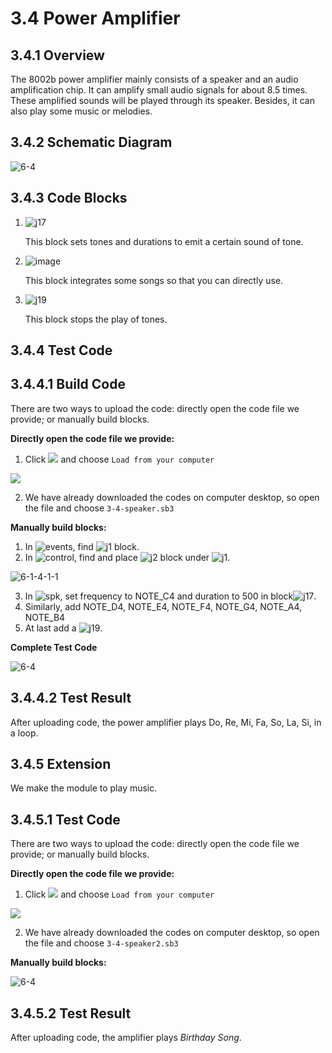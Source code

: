 # 3.4 Power Amplifier

## 3.4.1 Overview

The 8002b power amplifier mainly consists of a speaker and an audio amplification chip. It can amplify small audio signals for about 8.5 times. These amplified sounds will be played through its speaker. Besides, it can also play some music or melodies. 

##  3.4.2 Schematic Diagram

![6-4](./media/6-4-2.png)

## 3.4.3 Code Blocks

1. ![j17](./media/j17.png) 

   This block sets tones and durations to emit a certain sound of tone.

2. ![image](./media/j18.png) 

   This block integrates some songs so that you can directly use.

3. ![j19](./media/j19.png) 

   This block stops the play of tones.

## 3.4.4 Test Code

## 3.4.4.1 Build Code

There are two ways to upload the code: directly open the code file we provide; or manually build blocks.

**Directly open the code file we provide:**

1. Click ![](./media/j68.png) and choose `Load from your computer`

![](./media/j67.png)

2. We have already downloaded the codes on computer desktop, so open the file and choose `3-4-speaker.sb3`

**Manually build blocks:**

1. In ![events](./media/events.png), find ![j1](./media/j1.png) block.
2. In ![control](./media/control.png), find and place ![j2](./media/j2.png) block under ![j1](./media/j1.png).

![6-1-4-1-1](./media/6-1-4-1-1.png)

3. In ![spk](./media/spk.png), set frequency to NOTE_C4 and duration to 500 in block![j17](./media/j17.png).
4. Similarly, add NOTE_D4, NOTE_E4, NOTE_F4, NOTE_G4, NOTE_A4, NOTE_B4
5. At last add a ![j19](./media/j19.png).

**Complete Test Code**

![6-4](./media/6-4-4-1-1.png)

## 3.4.4.2 Test Result

After uploading code, the power amplifier plays Do, Re, Mi, Fa, So, La, Si, in a loop.

##  3.4.5 Extension

We make the module to play music.

## 3.4.5.1 Test Code

There are two ways to upload the code: directly open the code file we provide; or manually build blocks.

**Directly open the code file we provide:**

1. Click ![](./media/j68.png) and choose `Load from your computer`

![](./media/j67.png)

2. We have already downloaded the codes on computer desktop, so open the file and choose `3-4-speaker2.sb3`

**Manually build blocks:**

![6-4](./media/6-4-5-1.png)

## 3.4.5.2 Test Result

After uploading code, the amplifier plays *Birthday Song*.
